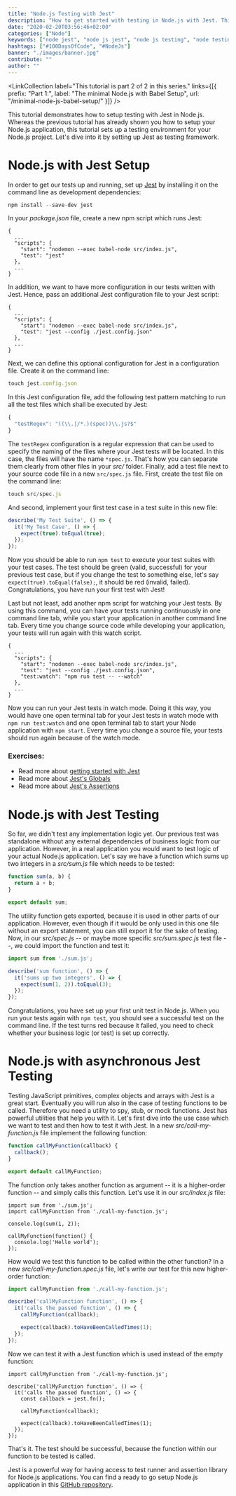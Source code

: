 ```yaml
---
title: "Node.js Testing with Jest"
description: "How to get started with testing in Node.js with Jest. This setup tutorial shows you how to use Jest as test runner and assertion library for Node.js projects ..."
date: "2020-02-20T03:56:46+02:00"
categories: ["Node"]
keywords: ["node jest", "node js jest", "node js testing", "node testing", "node js test", "node test"]
hashtags: ["#100DaysOfCode", "#NodeJs"]
banner: "./images/banner.jpg"
contribute: ""
author: ""
---
```


<Sponsorship />

<LinkCollection label="This tutorial is part 2 of 2 in this series." links={[{ prefix: "Part 1:", label: "The minimal Node.js with Babel Setup", url: "/minimal-node-js-babel-setup/" }]} />

This tutorial demonstrates how to setup testing with Jest in Node.js. Whereas the previous tutorial has already shown you how to setup your Node.js application, this tutorial sets up a testing environment for your Node.js project. Let's dive into it by setting up Jest as testing framework.

# Node.js with Jest Setup

In order to get our tests up and running, set up [Jest](https://jestjs.io/) by installing it on the command line as development dependencies:

```javascript
npm install --save-dev jest
```

In your *package.json* file, create a new npm script which runs Jest:

```javascript{5}
{
  ...
  "scripts": {
    "start": "nodemon --exec babel-node src/index.js",
    "test": "jest"
  },
  ...
}
```

In addition, we want to have more configuration in our tests written with Jest. Hence, pass an additional Jest configuration file to your Jest script:

```javascript{5}
{
  ...
  "scripts": {
    "start": "nodemon --exec babel-node src/index.js",
    "test": "jest --config ./jest.config.json"
  },
  ...
}
```

Next, we can define this optional configuration for Jest in a configuration file. Create it on the command line:

```javascript
touch jest.config.json
```

In this Jest configuration file, add the following test pattern matching to run all the test files which shall be executed by Jest:

```javascript
{
  "testRegex": "((\\.|/*.)(spec))\\.js?$"
}
```

The `testRegex` configuration is a regular expression that can be used to specify the naming of the files where your Jest tests will be located. In this case, the files will have the name `*spec.js`. That's how you can separate them clearly from other files in your *src/* folder. Finally, add a test file next to your source code file in a new `src/spec.js` file. First, create the test file on the command line:

```javascript
touch src/spec.js
```

And second, implement your first test case in a test suite in this new file:

```javascript
describe('My Test Suite', () => {
  it('My Test Case', () => {
    expect(true).toEqual(true);
  });
});
```

Now you should be able to run `npm test` to execute your test suites with your test cases. The test should be green (valid, successful) for your previous test case, but if you change the test to something else, let's say `expect(true).toEqual(false);`, it should be red (invalid, failed). Congratulations, you have run your first test with Jest!

Last but not least, add another npm script for watching your Jest tests. By using this command, you can have your tests running continuously in one command line tab, while you start your application in another command line tab. Every time you change source code while developing your application, your tests will run again with this watch script.

```javascript{6}
{
  ...
  "scripts": {
    "start": "nodemon --exec babel-node src/index.js",
    "test": "jest --config ./jest.config.json",
    "test:watch": "npm run test -- --watch"
  },
  ...
}
```

Now you can run your Jest tests in watch mode. Doing it this way, you would have one open terminal tab for your Jest tests in watch mode with `npm run test:watch` and one open terminal tab to start your Node application with `npm start`. Every time you change a source file, your tests should run again because of the watch mode.

### Exercises:

* Read more about [getting started with Jest](https://jestjs.io/docs/en/getting-started)
* Read more about [Jest's Globals](https://jestjs.io/docs/en/api)
* Read more about [Jest's Assertions](https://jestjs.io/docs/en/expect)

# Node.js with Jest Testing

So far, we didn't test any implementation logic yet. Our previous test was standalone without any external dependencies of business logic from our application. However, in a real application you would want to test logic of your actual Node.js application. Let's say we have a function which sums up two integers in a *src/sum.js* file which needs to be tested:

```javascript
function sum(a, b) {
  return a + b;
}

export default sum;
```

The utility function gets exported, because it is used in other parts of our application. However, even though if it would be only used in this one file without an export statement, you can still export it for the sake of testing. Now, in our *src/spec.js* -- or maybe more specific *src/sum.spec.js* test file --, we could import the function and test it:

```javascript
import sum from './sum.js';

describe('sum function', () => {
  it('sums up two integers', () => {
    expect(sum(1, 2)).toEqual(3);
  });
});
```

Congratulations, you have set up your first unit test in Node.js. When you run your tests again with `npm test`, you should see a successful test on the command line. If the test turns red because it failed, you need to check whether your business logic (or test) is set up correctly.

# Node.js with asynchronous Jest Testing

Testing JavaScript primitives, complex objects and arrays with Jest is a great start. Eventually you will run also in the case of testing functions to be called. Therefore you need a utility to spy, stub, or mock functions. Jest has powerful utilities that help you with it. Let's first dive into the use case which we want to test and then how to test it with Jest. In a new *src/call-my-function.js* file implement the following function:

```javascript
function callMyFunction(callback) {
  callback();
}

export default callMyFunction;
```

The function only takes another function as argument -- it is a higher-order function -- and simply calls this function. Let's use it in our *src/index.js* file:

```javascript{2,6,7,8}
import sum from './sum.js';
import callMyFunction from './call-my-function.js';

console.log(sum(1, 2));

callMyFunction(function() {
  console.log('Hello world');
});
```

How would we test this function to be called within the other function? In a new *src/call-my-function.spec.js* file, let's write our test for this new higher-order function:

```javascript
import callMyFunction from './call-my-function.js';

describe('callMyFunction function', () => {
  it('calls the passed function', () => {
    callMyFunction(callback);

    expect(callback).toHaveBeenCalledTimes(1);
  });
});
```

Now we can test it with a Jest function which is used instead of the empty function:

```javascript{5}
import callMyFunction from './call-my-function.js';

describe('callMyFunction function', () => {
  it('calls the passed function', () => {
    const callback = jest.fn();

    callMyFunction(callback);

    expect(callback).toHaveBeenCalledTimes(1);
  });
});
```

That's it. The test should be successful, because the function within our function to be tested is called.

<Divider />

Jest is a powerful way for having access to test runner and assertion library for Node.js applications. You can find a ready to go setup Node.js application in this [GitHub repository](https://github.com/rwieruch/node-js-jest).
